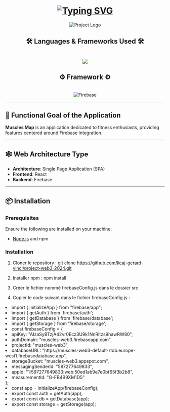<h1 align="center">
  <a href="https://git.io/typing-svg">
    <img src="https://readme-typing-svg.demolab.com?font=Fira+Code&weight=500&size=35&duration=4000&pause=1000&color=237BA1&center=true&vCenter=true&width=500&height=70&lines=Hi+There!%F0%9F%91%8B;Web+3+Project" alt="Typing SVG" />
  </a>
</h1>

<p align="center">
  <img alt="Project Logo" src="https://via.placeholder.com/300x150.png?text=Muscles+Map+Logo" />
</p>

<h2 align="center">🛠️ Languages & Frameworks Used 🛠️</h2>
<br/>
<div align="center">
  <a href="https://skillicons.dev">
    <img src="https://skillicons.dev/icons?i=js,html,css,react" /><br>
  </a>
</div>

<h2 align="center">⚙️ Framework ⚙️</h2>
<br>
<div align="center">
  <img src="https://skillicons.dev/icons?i=firebase" alt="Firebase" />
</div>

---

## 🎯 Functional Goal of the Application

**Muscles Map** is an application dedicated to fitness enthusiasts, providing features centered around Firebase integration.

---

## 🕸️ Web Architecture Type

- **Architecture**: Single Page Application (SPA)
- **Frontend**: React
- **Backend**: Firebase

---

## 📦 Installation

### Prerequisites

Ensure the following are installed on your machine:
- [Node.js](https://nodejs.org/) and npm

### Installation

1. Cloner le repository : 
  git clone https://github.com/licaj-gerard-vinci/project-web3-2024.git

2. Installer npm :
  npm install

3. Créer le fichier nommé firebaseConfig.js dans le dossier src

4. Copier le code suivant dans le fichier firebaseConfig.js :

<div>
<li>import { initializeApp } from "firebase/app";</li>
<li>import { getAuth } from 'firebase/auth';</li>
<li>import { getDatabase } from 'firebase/database';</li>
<li>import { getStorage } from 'firebase/storage';</li>

<li>const firebaseConfig = {</li>
  <li>apiKey: "AIzaSyBTzjA42vr0Ecz3U9k1NnRltzs9hawRW80",</li>
  <li>authDomain: "muscles-web3.firebaseapp.com",</li>
  <li>projectId: "muscles-web3",</li>
  <li>databaseURL: "https://muscles-web3-default-rtdb.europe-west1.firebasedatabase.app",</li>
  <li>storageBucket: "muscles-web3.appspot.com",</li>
  <li>messagingSenderId: "597277649833",</li>
  <li>appId: "1:597277649833:web:50ed1ab9e7e0bf65f3b2b8",</li>
  <li>measurementId: "G-FB4B9XM1D5"</li>
};

<li>const app = initializeApp(firebaseConfig);</li>
<li>export const auth = getAuth(app);</li> 
<li>export const db = getDatabase(app);</li>
<li>export const storage = getStorage(app);</li>

</div>

</div>
</ul>

